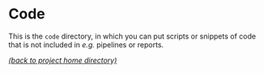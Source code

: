 # Code

This is the `code` directory, in which you can put scripts or snippets of code
that is not included in *e.g.* pipelines or reports.

[*(back to project home directory)*][sf-home]

[sf-home]: https://github.com/Juassis/SMS-6198-22-ITS
